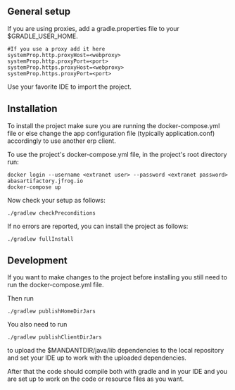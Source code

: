 ## General setup
If you are using proxies, add a gradle.properties file to your $GRADLE_USER_HOME.

```
#If you use a proxy add it here
systemProp.http.proxyHost=<webproxy>
systemProp.http.proxyPort=<port>
systemProp.https.proxyHost=<webproxy>
systemProp.https.proxyPort=<port>
```

Use your favorite IDE to import the project.

## Installation
To install the project make sure you are running the docker-compose.yml file
or else change the app configuration file (typically application.conf) accordingly to use another erp client.

To use the project's docker-compose.yml file, in the project's root directory run:
```shell
docker login --username <extranet user> --password <extranet password> abasartifactory.jfrog.io
docker-compose up
```

Now check your setup as follows:
```shell
./gradlew checkPreconditions
```

If no errors are reported, you can install the project as follows:
```shell
./gradlew fullInstall
```
## Development
If you want to make changes to the project before installing you still need to run the docker-compose.yml file.

Then run
```shell
./gradlew publishHomeDirJars
```

You also need to run
```shell
./gradlew publishClientDirJars
```
to upload the $MANDANTDIR/java/lib dependencies to the local repository and set your IDE up to work with the uploaded dependencies.

After that the code should compile both with gradle and in your IDE and you are set up to work on the code or resource files as you want.
